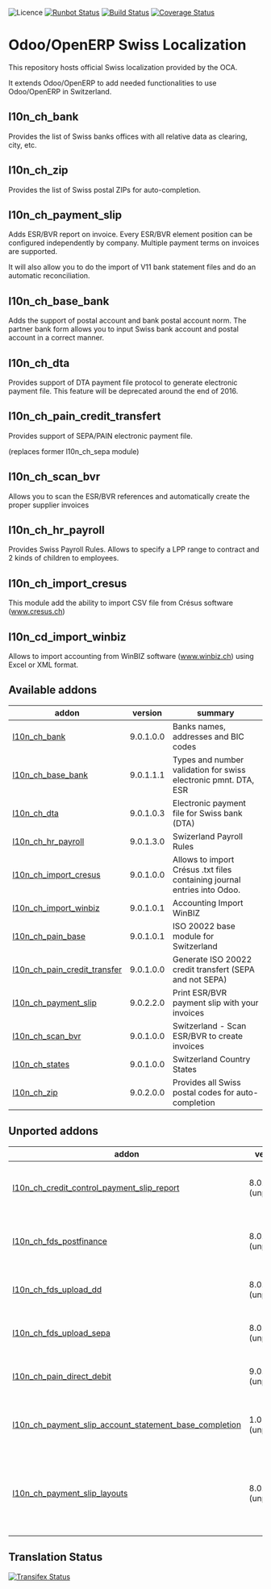 ![Licence](https://img.shields.io/badge/licence-AGPL--3-blue.svg)
[![Runbot Status](https://runbot.odoo-community.org/runbot/badge/flat/125/9.0.svg)](https://runbot.odoo-community.org/runbot/repo/github-com-oca-l10n-switzerland-125)
[![Build Status](https://travis-ci.org/OCA/l10n-switzerland.svg?branch=9.0)](https://travis-ci.org/OCA/l10n-switzerland)
[![Coverage Status](https://coveralls.io/repos/OCA/l10n-switzerland/badge.svg?branch=9.0)](https://coveralls.io/r/OCA/l10n-switzerland?branch=9.0)


Odoo/OpenERP Swiss Localization
===============================

This repository hosts official Swiss localization provided by the OCA.

It extends Odoo/OpenERP to add needed functionalities to use Odoo/OpenERP in Switzerland.


l10n_ch_bank
------------

Provides the list of Swiss banks offices with all relative data as clearing, city, etc.


l10n_ch_zip
-----------

Provides the list of Swiss postal ZIPs for auto-completion.


l10n_ch_payment_slip
--------------------

Adds ESR/BVR report on invoice. Every ESR/BVR element position can be configured independently by company.
Multiple payment terms on invoices are supported.

It will also allow you to do the import of V11 bank statement files and do an automatic reconciliation.


l10n_ch_base_bank
-----------------

Adds the support of postal account and bank postal account norm.
The partner bank form allows you to input Swiss bank account and postal account in a correct manner.


l10n_ch_dta
-----------

Provides support of DTA payment file protocol to generate electronic payment file.
This feature will be deprecated around the end of 2016.


l10n_ch_pain_credit_transfert
-----------------------------

Provides support of SEPA/PAIN electronic payment file.


(replaces former l10n_ch_sepa module)


l10n_ch_scan_bvr
----------------

Allows you to scan the ESR/BVR references and automatically create the proper supplier invoices

l10n_ch_hr_payroll
------------------

Provides Swiss Payroll Rules.
Allows to specify a LPP range to contract and 2 kinds of children to employees.

l10n_ch_import_cresus
---------------------

This module add the ability to import CSV file from Crésus software (www.cresus.ch)

l10n_cd_import_winbiz
---------------------

Allows to import accounting from WinBIZ software (www.winbiz.ch) using Excel or XML format.

[//]: # (addons)

Available addons
----------------
addon | version | summary
--- | --- | ---
[l10n_ch_bank](l10n_ch_bank/) | 9.0.1.0.0 | Banks names, addresses and BIC codes
[l10n_ch_base_bank](l10n_ch_base_bank/) | 9.0.1.1.1 | Types and number validation for swiss electronic pmnt. DTA, ESR
[l10n_ch_dta](l10n_ch_dta/) | 9.0.1.0.3 | Electronic payment file for Swiss bank (DTA)
[l10n_ch_hr_payroll](l10n_ch_hr_payroll/) | 9.0.1.3.0 | Swizerland Payroll Rules
[l10n_ch_import_cresus](l10n_ch_import_cresus/) | 9.0.1.0.0 | Allows to import Crésus .txt files containing journal entries into Odoo.
[l10n_ch_import_winbiz](l10n_ch_import_winbiz/) | 9.0.1.0.1 | Accounting Import WinBIZ
[l10n_ch_pain_base](l10n_ch_pain_base/) | 9.0.1.0.1 | ISO 20022 base module for Switzerland
[l10n_ch_pain_credit_transfer](l10n_ch_pain_credit_transfer/) | 9.0.1.0.0 | Generate ISO 20022 credit transfert (SEPA and not SEPA)
[l10n_ch_payment_slip](l10n_ch_payment_slip/) | 9.0.2.2.0 | Print ESR/BVR payment slip with your invoices
[l10n_ch_scan_bvr](l10n_ch_scan_bvr/) | 9.0.1.0.0 | Switzerland - Scan ESR/BVR to create invoices
[l10n_ch_states](l10n_ch_states/) | 9.0.1.0.0 | Switzerland Country States
[l10n_ch_zip](l10n_ch_zip/) | 9.0.2.0.0 | Provides all Swiss postal codes for auto-completion


Unported addons
---------------
addon | version | summary
--- | --- | ---
[l10n_ch_credit_control_payment_slip_report](l10n_ch_credit_control_payment_slip_report/) | 8.0.1.3.0 (unported) | Print BVR/ESR slip related to credit control
[l10n_ch_fds_postfinance](l10n_ch_fds_postfinance/) | 8.0.1.0 (unported) | Download files and import bank statements from FDS
[l10n_ch_fds_upload_dd](l10n_ch_fds_upload_dd/) | 8.0.1.0 (unported) | Upload Direct Debit files to FDS PostFinance
[l10n_ch_fds_upload_sepa](l10n_ch_fds_upload_sepa/) | 8.0.1.0 (unported) | Upload SEPA files to FDS PostFinance
[l10n_ch_pain_direct_debit](l10n_ch_pain_direct_debit/) | 9.0.1.0.0 (unported) | Generate ISO 20022 direct debits
[l10n_ch_payment_slip_account_statement_base_completion](l10n_ch_payment_slip_account_statement_base_completion/) | 1.0 (unported) | Switzerland - BVR/ESR Bank statement Completion
[l10n_ch_payment_slip_layouts](l10n_ch_payment_slip_layouts/) | 8.0.0.1.0 (unported) | Add new BVR/ESR payment slip layouts like invoice with slip on same document

[//]: # (end addons)

Translation Status
------------------
[![Transifex Status](https://www.transifex.com/projects/p/OCA-l10n-switzerland-9-0/chart/image_png)](https://www.transifex.com/projects/p/OCA-l10n-switzerland-9-0)
